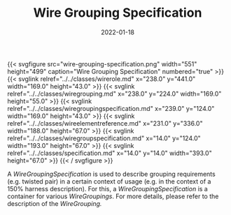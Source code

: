 ﻿---
title: Wire Grouping Specification
toc: false
type: specs
layout: diagram
date: "2022-01-18"
draft: false
specification: VEC
version: 1.2.2
documentType: "Recommendation"
elementType: Diagram
classes:
  - WireRole
  - WireGrouping
  - WireGroupingSpecification
  - WireElementReference
  - WireGroupSpecification
  - Specification
menu:
  VEC-1.2.2:    
    parent: connectivity
    identifier: connectivity/wire-grouping-specification
    weight: 1009007 

# Prev/next pager order (if `docs_section_pager` enabled in `params.toml`)
weight: 1009007
---
{{< svgfigure src="wire-grouping-specification.png" width="551" height="499" caption="Wire Grouping Specification" numbered="true" >}}
  {{< svglink relref="../../classes/wirerole.md" x="238.0" y="441.0" width="169.0" height="43.0" >}}
  {{< svglink relref="../../classes/wiregrouping.md" x="238.0" y="224.0" width="169.0" height="55.0" >}}
  {{< svglink relref="../../classes/wiregroupingspecification.md" x="239.0" y="124.0" width="169.0" height="43.0" >}}
  {{< svglink relref="../../classes/wireelementreference.md" x="231.0" y="336.0" width="188.0" height="67.0" >}}
  {{< svglink relref="../../classes/wiregroupspecification.md" x="14.0" y="124.0" width="193.0" height="67.0" >}}
  {{< svglink relref="../../classes/specification.md" x="14.0" y="14.0" width="393.0" height="67.0" >}}
{{< / svgfigure >}}
<p> A <i>WireGroupingSpecification</i> is used to describe grouping requirements (e.g. twisted pair) in a certain context of usage (e.g. in the context of a 150% harness description). For this, a <i>WireGroupingSpecification</i> is a container for various <i>WireGroupings</i>. For more details, please refer to the description of the <i>WireGrouping.</i>      </p>